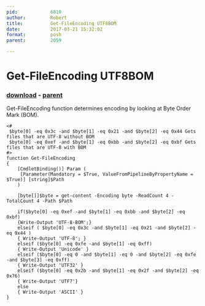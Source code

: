 ```yaml
---
pid:            6810
author:         Robert
title:          Get-FileEncoding UTF8BOM
date:           2017-03-21 15:32:02
format:         posh
parent:         2059

---
```


# Get-FileEncoding UTF8BOM

### [download](Scripts\6810.ps1) - [parent](Scripts\2059.md)

Get-FileEncoding function determines encoding by looking at Byte Order Mark (BOM).

```posh
<#
 $byte[0] -eq 0x3c -and $byte[1] -eq 0x21 -and $byte[2] -eq 0x44 Gets files that are UTF-8 without BOM
 $byte[0] -eq 0xef -and $byte[1] -eq 0xbb -and $byte[2] -eq 0xbf Gets files that are UTF-8 with BOM
#>
function Get-FileEncoding
{
    [CmdletBinding()] Param (
     [Parameter(Mandatory = $True, ValueFromPipelineByPropertyName = $True)] [string]$Path
    )

    [byte[]]$byte = get-content -Encoding byte -ReadCount 4 -TotalCount 4 -Path $Path

    if($byte[0] -eq 0xef -and $byte[1] -eq 0xbb -and $byte[2] -eq 0xbf)
    {Write-Output 'UTF-8-BOM';}
    elseif ( $byte[0] -eq 0x3c -and $byte[1] -eq 0x21 -and $byte[2] -eq 0x44 )
    { Write-Output 'UTF-8'; }
    elseif ($byte[0] -eq 0xfe -and $byte[1] -eq 0xff)
    { Write-Output 'Unicode' }
    elseif ($byte[0] -eq 0 -and $byte[1] -eq 0 -and $byte[2] -eq 0xfe -and $byte[3] -eq 0xff)
    { Write-Output 'UTF32' }
    elseif ($byte[0] -eq 0x2b -and $byte[1] -eq 0x2f -and $byte[2] -eq 0x76)
    { Write-Output 'UTF7'}
    else
    { Write-Output 'ASCII' }
}
```
